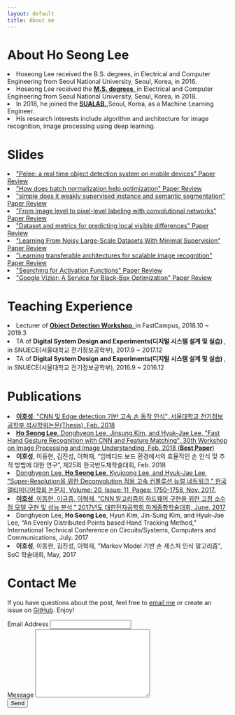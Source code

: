```yaml
---
layout: default
title: About me
---
```


<div class="post">
	<h1 class="pageTitle">About Ho Seong Lee</h1>
		<li>Hoseong Lee received the B.S. degrees, in Electrical and Computer Engineering from Seoul National University, Seoul, Korea, in 2016.</li>
		<li>Hoseong Lee received the <a href="http://capp.snu.ac.kr/" target="_blank"> <b>M.S. degrees</b>, </a> in Electrical and Computer Engineering from Seoul National University, Seoul, Korea, in 2018.</li>
  		<li>In 2018, he joined the <a href="http://sualab.com/" target="_blank"> <b>SUALAB.</b></a>,Seoul, Korea, as a Machine Learning Engineer.</li>
  		<li>His research interests include algorithm and architecture for image recognition, image processing using deep learning.</li>
	<h1 class="pageTitle">Slides </h1>
		<li> <a href="https://www.slideshare.net/HoseongLee6/pelee-a-real-time-object-detection-system-on-mobile-devices-paper-review" target="_blank"> "Pelee: a real time object detection system on mobile devices" Paper Review</a></li>
		<li> <a href="https://www.slideshare.net/HoseongLee6/how-does-batch-normalization-help-optimization-paper-review" target="_blank"> "How does batch normalization help optimization" Paper Review</a></li>
		<li> <a href="https://www.slideshare.net/HoseongLee6/simple-does-it-weakly-supervised-instance-and-semantic-segmentation-paper-review" target="_blank"> "simple does it weakly supervised instance and semantic segmentation" Paper Review</a></li>
		<li> <a href="https://www.slideshare.net/HoseongLee6/from-image-level-to-pixellevel-labeling-with-convolutional-networks-paper-review-129173293" target="_blank"> "From image level to pixel-level labeling with convolutional networks" Paper Review</a></li>
		<li> <a href="https://www.slideshare.net/HoseongLee6/dataset-and-metrics-for-predicting-local-visible-differences-paper-review" target="_blank"> "Dataset and metrics for predicting local visible differences" Paper Review</a></li>
		<li> <a href="https://www.slideshare.net/HoseongLee6/learning-from-noisy-largescale-datasets-with-minimal-supervision-paper-review" target="_blank"> "Learning From Noisy Large-Scale Datasets With Minimal Supervision" Paper Review</a></li>
		<li> <a href="https://www.slideshare.net/HoseongLee6/learning-transferable-architectures-for-scalable-image-recognition-paper-review" target="_blank"> "Learning transferable architectures for scalable image recognition" Paper Review</a></li>
		<li> <a href="https://www.slideshare.net/HoseongLee6/searching-for-activation-functions-paper-review" target="_blank"> "Searching for Activation Functions" Paper Review</a></li>
		<li> <a href="https://www.slideshare.net/HoseongLee6/google-vizier-a-service-for-blackbox-optimization-paper-review" target="_blank"> "Google Vizier: A Service for Black-Box Optimization" Paper Review</a></li>
	<h1 class="pageTitle">Teaching Experience </h1>
		<li> Lecturer of <a href="https://www.fastcampus.co.kr/data_workshop_obj/" target="_blank"> <b>Object Detection Workshop</b>, </a> in FastCampus, 2018.10 ~ 2019.3 </li>
		<li> TA of <b> Digital System Design and Experiments(디지털 시스템 설계 및 실습) </b>, in SNUECE(서울대학교 전기정보공학부), 2017.9 ~ 2017.12 </li>
		<li> TA of <b> Digital System Design and Experiments(디지털 시스템 설계 및 실습) </b>,  in SNUECE(서울대학교 전기정보공학부), 2016.9 ~ 2016.12 </li>
	<h1 class="pageTitle">Publications</h1>
		<li><a href="http://s-space.snu.ac.kr/handle/10371/141510" target="_blank"> <b>이호성</b>, "CNN 및 Edge detection 기반
고속 손 동작 인식", 서울대학교 전기정보공학부 석사학위논문(Thesis), Feb. 2018 </a></li>
		<li><a href="https://www.eiric.or.kr/community/post2.php?m=view&gubun=201802&num=13881&pg=21&seGubun=&seGubun1=&SnxGubun=%C6%F7%BD%BA%C5%CD&searchBy=&searchWord=" target="_blank"> <b>Ho Seong Lee</b>, Donghyeon Lee, Jinsung Kim, and Hyuk-Jae Lee, "Fast Hand Gesture Recognition with CNN and Feature Matching", 30th Workshop on Image Processing and Image Understanding, Feb. 2018 (<b>Best Paper</b>) </a></li>
		<li><b>이호성</b>, 이동현, 김진성, 이혁재, “임베디드 보드 환경에서의 효율적인 손 인식 및 추적 방법에 대한 연구”, 제25회 한국반도체학술대회, Feb. 2018 </li>
		<li><a href="http://www.dbpia.co.kr/Journal/ArticleDetail/NODE07279627" target="_blank"> Donghyeon Lee, <b>Ho Seong Lee</b>, Kyujoong Lee, and Hyuk-Jae Lee, "Super-Resolution을 위한 Deconvolution 적용 고속 컨볼루션 뉴럴 네트워크," 한국멀티미디어학회 논문지, Volume: 20, Issue: 11, Pages: 1750-1758, Nov. 2017. </a></li>
		<li><a href="https://www.dbpia.co.kr/Journal/ArticleDetail/NODE07219575" target="_blank">  <b>이호성</b>, 이동현, 이규중, 이혁재, “CNN 알고리즘의 하드웨어 구현을 위한 고정 소수점 모델 구현 및 성능 분석,” 2017년도 대한전자공학회 하계종합학술대회, June. 2017</a></li>
		<li>Donghyeon Lee, <b>Ho Seong Lee</b>, Hyun Kim, Jin-Sung Kim, and Hyuk-Jae Lee, “An Evenly Distributed Points based Hand Tracking Method,” International Technical Conference on Circuits/Systems, Computers and Communications, July. 2017</li>
		<li> <b>이호성</b>, 이동현, 김진성, 이혁재, "Markov Model 기반 손 제스처 인식 알고리즘", SoC 학술대회, May, 2017</li>
	<h1 class="pageTitle">Contact Me</h1>
	    <p>If you have questions about the post, feel free to <a href="mailto:lee.hoseong@sualab.com">email me</a> or create an issue on <a href="https://github.com/hoya012">GitHub</a>. Enjoy!</p>	
	<form action="http://formspree.io/your@mail.com" method="POST">
		<label for="email">Email Address</label>	
		<input type="email" id="email" name="_replyto" class="full-width"><br>	
		<label for="message">Message</label>	
		<textarea name="message" id="message" cols="30" rows="10" class="full-width"></textarea><br>	
		<input type="submit" value="Send" class="button">	
  	</form>
</div>

